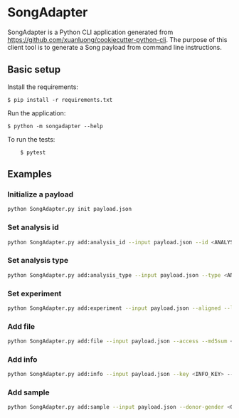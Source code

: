 # SongAdapter

SongAdapter is a Python CLI application generated from https://github.com/xuanluong/cookiecutter-python-cli.
The purpose of this client tool is to generate a Song payload from command line instructions.

## Basic setup

Install the requirements:
```
$ pip install -r requirements.txt
```

Run the application:
```
$ python -m songadapter --help
```

To run the tests:
```
    $ pytest
```


## Examples

### Initialize a payload
```bash
python SongAdapter.py init payload.json
```

### Set analysis id
```bash
python SongAdapter.py add:analysis_id --input payload.json --id <ANALYSIS_ID>
```

### Set analysis type
```bash
python SongAdapter.py add:analysis_type --input payload.json --type <ANALYSIS_TYPE>
```

### Set experiment
```bash
python SongAdapter.py add:experiment --input payload.json --aligned --library-strategy <LIBRARY_STRATEGY> --reference-genome <REFERENCE_GENOME>
```

### Add file
```bash
python SongAdapter.py add:file --input payload.json --access --md5sum <MD5> --name <FILE_NAME> --size <SIZE> --type <FILE_TYPE>
```

### Add info
```bash
python SongAdapter.py add:info --input payload.json --key <INFO_KEY> --value <INFO_VALUE>
```

### Add sample
```bash
python SongAdapter.py add:sample --input payload.json --donor-gender <GENDER> --donor-submitter-id <SUBMITTER_ID> --sample-submitter-id <S_SUBMITTER_ID> --sample-type <TYPE> --specimen-class <CLASS> --specimen-submitter-id <SUBMITTER_ID> --specimen-type <SPECIMEN_TYPE>
```